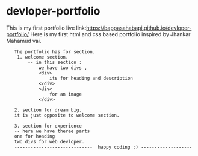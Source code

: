 # devloper-portfolio
This is my first portfolio
live link:https://bappasahabapi.github.io/devloper-portfolio/
 Here is my first html and css based portfolio
        inspired by Jhankar Mahamud vai.

       The portfolio has for section.
        1. welcome section. 
            -- in this section :
                we have two divs , 
                <div>
                    its for heading and description
                </div>
                <div>
                    for an image
                </div>
                
       2. section for dream big. 
       it is just opposite to welcome section. 

       3. section for experience 
       -- here we have theree parts
       one for heading
       two divs for web devloper.
       -----------------------------  happy coding :) -------------------
